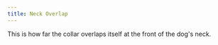 ```yaml
---
title: Neck Overlap
---
```


This is how far the collar overlaps itself at the
front of the dog's neck.
